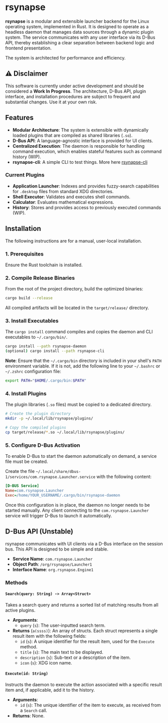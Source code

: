 # rsynapse

**rsynapse** is a modular and extensible launcher backend for the Linux operating system, implemented in Rust. It is designed to operate as a headless daemon that manages data sources through a dynamic plugin system. The service communicates with any user interface via its D-Bus API, thereby establishing a clear separation between backend logic and frontend presentation.

The system is architected for performance and efficiency.

## ⚠️ Disclaimer

This software is currently under active development and should be considered a **Work In Progress**. The architecture, D-Bus API, plugin interface, and installation procedures are subject to frequent and substantial changes. Use it at your own risk.

## Features

* **Modular Architecture**: The system is extensible with dynamically loaded plugins that are compiled as shared libraries (`.so`).
* **D-Bus API**: A language-agnostic interface is provided for UI clients.
* **Centralized Execution**: The daemon is responsible for handling command execution, which enables stateful features such as command history (WIP).
* **rsynapse-cli**: A simple CLI to test things. More here [rsynapse-cli](./rsynapse-cli/)

### Current Plugins

* **Application Launcher**: Indexes and provides fuzzy-search capabilities for `.desktop` files from standard XDG directories.
* **Shell Executor**: Validates and executes shell commands.
* **Calculator**: Evaluates mathematical expressions.
* **History**: Stores and provides access to previously executed commands (WIP).

## Installation

The following instructions are for a manual, user-local installation.

### 1. Prerequisites

Ensure the Rust toolchain is installed.

### 2. Compile Release Binaries

From the root of the project directory, build the optimized binaries:

```bash
cargo build --release
```

All compiled artifacts will be located in the `target/release/` directory.

### 3. Install Executables

The `cargo install` command compiles and copies the daemon and CLI executables to `~/.cargo/bin/`.

```bash
cargo install --path rsynapse-daemon
(optional) cargo install --path rsynapse-cli
```

**Note**: Ensure that the `~/.cargo/bin` directory is included in your shell's `PATH` environment variable. If it is not, add the following line to your `~/.bashrc` or `~/.zshrc` configuration file:

```bash
export PATH="$HOME/.cargo/bin:$PATH"
```

### 4. Install Plugins

The plugin libraries (`.so` files) must be copied to a dedicated directory.

```bash
# Create the plugin directory
mkdir -p ~/.local/lib/rsynapse/plugins/

# Copy the compiled plugins
cp target/release/*.so ~/.local/lib/rsynapse/plugins/
```

### 5. Configure D-Bus Activation

To enable D-Bus to start the daemon automatically on demand, a service file must be created.

Create the file `~/.local/share/dbus-1/services/com.rsynapse.Launcher.service` with the following content:

```ini
[D-BUS Service]
Name=com.rsynapse.Launcher
Exec=/home/YOUR_USERNAME/.cargo/bin/rsynapse-daemon
```

Once this configuration is in place, the daemon no longer needs to be started manually. Any client connecting to the `com.rsynapse.Launcher` service will trigger D-Bus to launch it automatically.


## D-Bus API (Unstable)

rsynapse communicates with UI clients via a D-Bus interface on the session bus. This API is designed to be simple and stable.

* **Service Name**: `com.rsynapse.Launcher`
* **Object Path**: `/org/rsynapse/Launcher1`
* **Interface Name**: `org.rsynapse.Engine1`

### Methods

#### `Search(query: String) -> Array<Struct>`

Takes a search query and returns a sorted list of matching results from all active plugins.

* **Arguments**:
    * `query` (`s`): The user-inputted search term.
* **Returns** (`a(ssss)`): An array of structs. Each struct represents a single result item with the following fields:
    * `id` (`s`): A unique identifier for the result item, used for the `Execute` method.
    * `title` (`s`): The main text to be displayed.
    * `description` (`s`): Sub-text or a description of the item.
    * `icon` (`s`): XDG icon name.

#### `Execute(id: String)`

Instructs the daemon to execute the action associated with a specific result item and, if applicable, add it to the history.

* **Arguments**:
    * `id` (`s`): The unique identifier of the item to execute, as received from a `Search` call.
* **Returns**: None.
